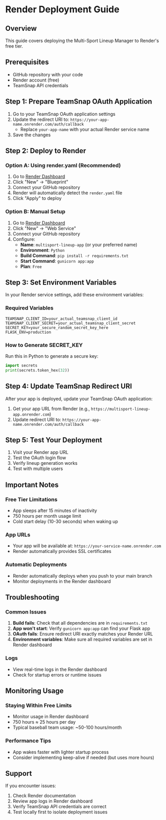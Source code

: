 # Render Deployment Guide

## Overview
This guide covers deploying the Multi-Sport Lineup Manager to Render's free tier.

## Prerequisites
- GitHub repository with your code
- Render account (free)
- TeamSnap API credentials

## Step 1: Prepare TeamSnap OAuth Application

1. Go to your TeamSnap OAuth application settings
2. Update the redirect URI to: `https://your-app-name.onrender.com/auth/callback`
   - Replace `your-app-name` with your actual Render service name
3. Save the changes

## Step 2: Deploy to Render

### Option A: Using render.yaml (Recommended)
1. Go to [Render Dashboard](https://dashboard.render.com)
2. Click "New" → "Blueprint"
3. Connect your GitHub repository
4. Render will automatically detect the `render.yaml` file
5. Click "Apply" to deploy

### Option B: Manual Setup
1. Go to [Render Dashboard](https://dashboard.render.com)
2. Click "New" → "Web Service"
3. Connect your GitHub repository
4. Configure:
   - **Name**: `multisport-lineup-app` (or your preferred name)
   - **Environment**: `Python`
   - **Build Command**: `pip install -r requirements.txt`
   - **Start Command**: `gunicorn app:app`
   - **Plan**: `Free`

## Step 3: Set Environment Variables

In your Render service settings, add these environment variables:

### Required Variables
```
TEAMSNAP_CLIENT_ID=your_actual_teamsnap_client_id
TEAMSNAP_CLIENT_SECRET=your_actual_teamsnap_client_secret
SECRET_KEY=your_secure_random_secret_key_here
FLASK_ENV=production
```

### How to Generate SECRET_KEY
Run this in Python to generate a secure key:
```python
import secrets
print(secrets.token_hex(32))
```

## Step 4: Update TeamSnap Redirect URI

After your app is deployed, update your TeamSnap OAuth application:
1. Get your app URL from Render (e.g., `https://multisport-lineup-app.onrender.com`)
2. Update redirect URI to: `https://your-app-name.onrender.com/auth/callback`

## Step 5: Test Your Deployment

1. Visit your Render app URL
2. Test the OAuth login flow
3. Verify lineup generation works
4. Test with multiple users

## Important Notes

### Free Tier Limitations
- App sleeps after 15 minutes of inactivity
- 750 hours per month usage limit
- Cold start delay (10-30 seconds) when waking up

### App URLs
- Your app will be available at: `https://your-service-name.onrender.com`
- Render automatically provides SSL certificates

### Automatic Deployments
- Render automatically deploys when you push to your main branch
- Monitor deployments in the Render dashboard

## Troubleshooting

### Common Issues
1. **Build fails**: Check that all dependencies are in `requirements.txt`
2. **App won't start**: Verify `gunicorn app:app` can find your Flask app
3. **OAuth fails**: Ensure redirect URI exactly matches your Render URL
4. **Environment variables**: Make sure all required variables are set in Render dashboard

### Logs
- View real-time logs in the Render dashboard
- Check for startup errors or runtime issues

## Monitoring Usage

### Staying Within Free Limits
- Monitor usage in Render dashboard
- 750 hours ≈ 25 hours per day
- Typical baseball team usage: ~50-100 hours/month

### Performance Tips
- App wakes faster with lighter startup process
- Consider implementing keep-alive if needed (but uses more hours)

## Support

If you encounter issues:
1. Check Render documentation
2. Review app logs in Render dashboard
3. Verify TeamSnap API credentials are correct
4. Test locally first to isolate deployment issues